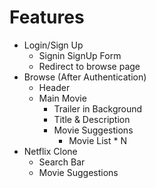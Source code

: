 # Features

- Login/Sign Up
  - Signin SignUp Form
  - Redirect to browse page
- Browse (After Authentication)
  - Header
  - Main Movie
    - Trailer in Background
    - Title & Description
    - Movie Suggestions
      - Movie List \* N
- Netflix Clone
  - Search Bar
  - Movie Suggestions

